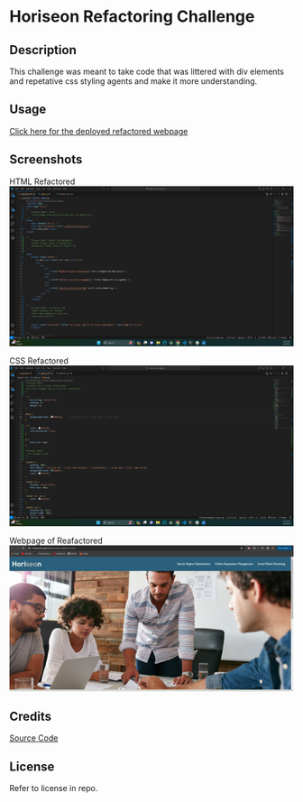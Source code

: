 # Horiseon Refactoring Challenge

## Description

This challenge was meant to take code that was littered with div elements and repetative css styling agents and make it more understanding.

## Usage

[Click here for the deployed refactored webpage](https://thekylekirby.github.io/horiseon-refactor-mod1/)

## Screenshots

HTML Refactored
![](https://github.com/TheKyleKirby/horiseon-refactor-mod1/blob/main/assets/images/HTML-Screenshot.png)

CSS Refactored
![](https://github.com/TheKyleKirby/horiseon-refactor-mod1/blob/main/assets/images/CSS-Screenshot.png)

Webpage of Reafactored
![](https://github.com/TheKyleKirby/horiseon-refactor-mod1/blob/main/assets/images/RefactorWebpage.png)
## Credits

[Source Code](https://github.com/coding-boot-camp/urban-octo-telegram)

## License

Refer to license in repo.